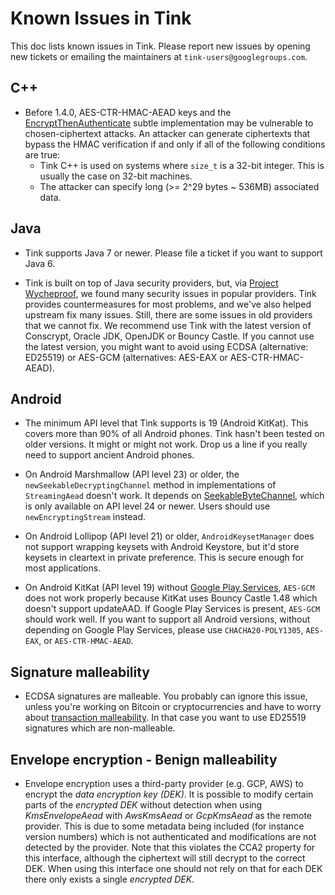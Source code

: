 # Known Issues in Tink

This doc lists known issues in Tink. Please report new issues by opening new
tickets or emailing the maintainers at `tink-users@googlegroups.com`.

## C++

*   Before 1.4.0, AES-CTR-HMAC-AEAD keys and the
    [EncryptThenAuthenticate](https://github.com/google/tink/blob/master/cc/subtle/encrypt_then_authenticate.cc)
    subtle implementation may be vulnerable to chosen-ciphertext attacks. An
    attacker can generate ciphertexts that bypass the HMAC verification if and
    only if all of the following conditions are true:
    -   Tink C++ is used on systems where `size_t` is a 32-bit integer. This is
        usually the case on 32-bit machines.
    -   The attacker can specify long (>= 2^29 bytes ~ 536MB) associated data.

## Java

*   Tink supports Java 7 or newer. Please file a ticket if you want to support
    Java 6.

*   Tink is built on top of Java security providers, but, via [Project
    Wycheproof](https://github.com/google/wycheproof), we found many security
    issues in popular providers. Tink provides countermeasures for most
    problems, and we've also helped upstream fix many issues. Still, there are
    some issues in old providers that we cannot fix. We recommend use Tink with
    the latest version of Conscrypt, Oracle JDK, OpenJDK or Bouncy Castle. If
    you cannot use the latest version, you might want to avoid using ECDSA
    (alternative: ED25519) or AES-GCM (alternatives: AES-EAX or
    AES-CTR-HMAC-AEAD).

## Android

*   The minimum API level that Tink supports is 19 (Android KitKat). This covers
    more than 90% of all Android phones. Tink hasn't been tested on older
    versions. It might or might not work. Drop us a line if you really need to
    support ancient Android phones.

*   On Android Marshmallow (API level 23) or older, the
    `newSeekableDecryptingChannel` method in implementations of `StreamingAead`
    doesn't work. It depends on
    [SeekableByteChannel](https://developer.android.com/reference/java/nio/channels/SeekableByteChannel.html),
    which is only available on API level 24 or newer. Users should use
    `newEncryptingStream` instead.

*   On Android Lollipop (API level 21) or older, `AndroidKeysetManager` does not
    support wrapping keysets with Android Keystore, but it'd store keysets in
    cleartext in private preference. This is secure enough for most
    applications.

*   On Android KitKat (API level 19) without [Google Play
    Services](https://developers.google.com/android/guides/overview), `AES-GCM`
    does not work properly because KitKat uses Bouncy Castle 1.48 which doesn't
    support updateAAD. If Google Play Services is present, `AES-GCM` should work
    well. If you want to support all Android versions, without depending on
    Google Play Services, please use `CHACHA20-POLY1305`, `AES-EAX`, or
    `AES-CTR-HMAC-AEAD`.

## Signature malleability

*   ECDSA signatures are malleable. You probably can ignore this issue, unless
    you're working on Bitcoin or cryptocurrencies and have to worry about
    [transaction
    malleability](https://en.bitcoin.it/wiki/Transaction_malleability). In that
    case you want to use ED25519 signatures which are non-malleable.

## Envelope encryption - Benign malleability

*   Envelope encryption uses a third-party provider (e.g. GCP, AWS) to encrypt
    the *data encryption key (DEK)*. It is possible to modify certain parts of
    the *encrypted DEK* without detection when using *KmsEnvelopeAead* with
    *AwsKmsAead* or *GcpKmsAead* as the remote provider. This is due to some
    metadata being included (for instance version numbers) which is not
    authenticated and modifications are not detected by the provider. Note that
    this violates the CCA2 property for this interface, although the ciphertext
    will still decrypt to the correct DEK. When using this interface one should
    not rely on that for each DEK there only exists a single *encrypted DEK*.
